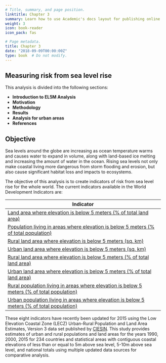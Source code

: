 ```yaml
---
# Title, summary, and page position.
linktitle: Chapter 3
summary: Learn how to use Academic's docs layout for publishing online courses, software documentation, and tutorials.
weight: 3
icon: book-reader
icon_pack: fas

# Page metadata.
title: Chapter 3
date: "2018-09-09T00:00:00Z"
type: book  # Do not modify.
---
```


## Measuring risk from sea level rise

This analysis is divided into the following sections:

* **Introduction to EL5M Analysis**
* **Motivation**
* **Methodology**
* **Results**
* **Analysis for urban areas**
* **References**


## Objective

Sea levels around the globe are increasing as ocean temperature warms and causes water to expand in volume, along with land-based ice melting and increasing the amount of water in the ocean. Rising sea levels not only make coastal living more dangerous from storm flooding and erosion, but also cause significant habitat loss and impacts to ecosystems. 

The objective of this analysis is to create indicators of risk from sea level rise for the whole world. The current indicators available in the World Development Indicators are:

| Indicator                                                                                                                                            |
|------------------------------------------------------------------------------------------------------------------------------------------------------|
| [Land area where elevation is below 5 meters (% of total land area)](https://data.worldbank.org/indicator/AG.LND.EL5M.ZS)                            |
| [Population living in areas where elevation is below 5 meters (% of total population)](https://data.worldbank.org/indicator/EN.POP.EL5M.ZS)          |
| [Rural land area where elevation is below 5 meters (sq. km)](https://data.worldbank.org/indicator/AG.LND.EL5M.RU.K2)                                 |
| [Urban land area where elevation is below 5 meters (sq. km)](https://data.worldbank.org/indicator/AG.LND.EL5M.UR.K2)                                 |
| [Rural land area where elevation is below 5 meters (% of total land area)](https://data.worldbank.org/indicator/AG.LND.EL5M.RU.ZS)                   |
| [Urban land area where elevation is below 5 meters (% of total land area)](https://data.worldbank.org/indicator/AG.LND.EL5M.UR.ZS)                   |
| [Rural population living in areas where elevation is below 5 meters (% of total population)](https://data.worldbank.org/indicator/EN.POP.EL5M.RU.ZS) |
| [Urban population living in areas where elevation is below 5 meters (% of total population)](https://data.worldbank.org/indicator/EN.POP.EL5M.UR.ZS) |

These eight indicators have recently been updated for 2015 using the Low Elevation Coastal Zone (LECZ) Urban-Rural Population and Land Area Estimates, Version 3 data set published by [CIESIN](https://sedac.ciesin.columbia.edu/data/set/lecz-urban-rural-population-land-area-estimates-v3). This study provides estimates of urban and rural populations and land areas for the years 1990, 2000, 2015 for 234 countries and statistical areas with contiguous coastal elevations of less than or equal to 5m above sea level, 5-10m above sea level, and national totals using multiple updated data sources for comparative analysis.
